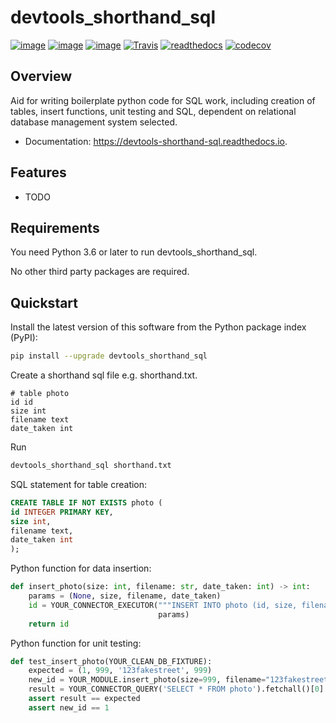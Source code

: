 # devtools_shorthand_sql

[![image](https://img.shields.io/pypi/v/devtools_shorthand_sql.svg)](https://pypi.python.org/pypi/devtools_shorthand_sql/)
[![image](https://img.shields.io/pypi/l/devtools_shorthand_sql.svg)](https://pypi.python.org/pypi/devtools_shorthand_sql/)
[![image](https://img.shields.io/pypi/pyversions/devtools_shorthand_sql.svg)](https://pypi.python.org/pypi/devtools_shorthand_sql/)
[![Travis](https://img.shields.io/travis/HaeckelK/devtools_shorthand_sql/master.svg?logo=travis)](https://travis-ci.org/HaeckelK/devtools_shorthand_sql)
[![readthedocs](https://readthedocs.org/projects/devtools-shorthand-sql/badge/?version=latest)](https://devtools-shorthand-sql.readthedocs.io/en/latest/?badge=latest)
[![codecov](https://codecov.io/gh/HaeckelK/devtools_shorthand_sql/branch/master/graph/badge.svg)](https://codecov.io/gh/HaeckelK/devtools_shorthand_sql)

## Overview

Aid for writing boilerplate python code for SQL work, including creation of tables, insert functions, unit testing and SQL, dependent on relational database management system selected.

- Documentation: https://devtools-shorthand-sql.readthedocs.io.


## Features

- TODO

## Requirements

You need Python 3.6 or later to run devtools_shorthand_sql.

No other third party packages are required.

## Quickstart

Install the latest version of this software from the Python package index (PyPI):
```bash
pip install --upgrade devtools_shorthand_sql
```

Create a shorthand sql file e.g. shorthand.txt.
```
# table photo
id id
size int
filename text
date_taken int
```

Run
```bash
devtools_shorthand_sql shorthand.txt
```

SQL statement for table creation:
```SQL
CREATE TABLE IF NOT EXISTS photo (
id INTEGER PRIMARY KEY,
size int,
filename text,
date_taken int
);
```

Python function for data insertion:
```python
def insert_photo(size: int, filename: str, date_taken: int) -> int:
    params = (None, size, filename, date_taken)
    id = YOUR_CONNECTOR_EXECUTOR("""INSERT INTO photo (id, size, filename, date_taken) VALUES(?,?,?,?);""",
                                 params)
    return id
```

Python function for unit testing:
```python
def test_insert_photo(YOUR_CLEAN_DB_FIXTURE):
    expected = (1, 999, '123fakestreet', 999)
    new_id = YOUR_MODULE.insert_photo(size=999, filename="123fakestreet", date_taken=999)
    result = YOUR_CONNECTOR_QUERY('SELECT * FROM photo').fetchall()[0]
    assert result == expected
    assert new_id == 1
```
